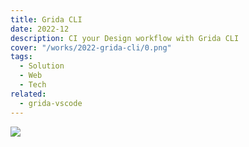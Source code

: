 ```yaml
---
title: Grida CLI
date: 2022-12
description: CI your Design workflow with Grida CLI
cover: "/works/2022-grida-cli/0.png"
tags:
  - Solution
  - Web
  - Tech
related:
  - grida-vscode
---
```


![](/works/2022-grida-cli/0.png)
